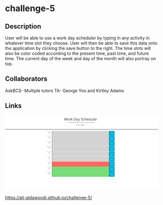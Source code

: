 # challenge-5

## Description
User will be able to use a work day scheduler by typing in any activity in whatever time slot they choose. User will then be able to save this data onto the application by clicking the save button to the right. The time slots will also be color coded according to the present time, past time, and future time. The current day of the week and day of the month will also portray on top.

## Collaborators
AskBCS- Multiple tutors
TA- George Yoo and Kirtley Adams

## Links
![Alt text](<Screenshot 2023-08-06 155636.png>)

https://ali-aldawoodi.github.io/challenge-5/